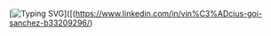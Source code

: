 [![Typing SVG](https://readme-typing-svg.herokuapp.com?font=MonoSpace&pause=1000&random=false&width=435&lines=Hey+There!+I'm+Vinicius👋)]([(https://www.linkedin.com/in/vin%C3%ADcius-goi-sanchez-b33209296/)
